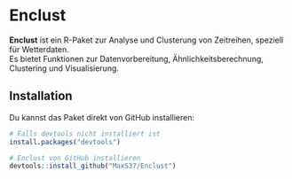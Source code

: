 # Enclust

**Enclust** ist ein R-Paket zur Analyse und Clusterung von Zeitreihen, speziell für Wetterdaten.  
Es bietet Funktionen zur Datenvorbereitung, Ähnlichkeitsberechnung, Clustering und Visualisierung.

## Installation

Du kannst das Paket direkt von GitHub installieren:

```r
# Falls devtools nicht installiert ist
install.packages("devtools")

# Enclust von GitHub installieren
devtools::install_github("MaxS37/Enclust")
